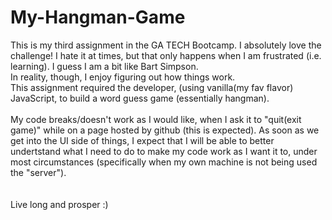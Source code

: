# My-Hangman-Game
This is my third assignment in the GA TECH Bootcamp. 
I absolutely love the challenge! I hate it at times, but that only happens when I am frustrated (i.e. learning). 
I guess I am a bit like Bart Simpson. 
</br>
In reality, though, I enjoy figuring out how things work.
</br>
This assignment required the developer, (using vanilla(my fav flavor) JavaScript, to build a word
guess game (essentially hangman). 
</br>
</br>
My code breaks/doesn't work as I would like, when I ask it to "quit(exit game)" while on a page hosted by github
(this is expected).
As soon as we get into the UI side of things, I expect that I will be able to better undertstand what I need to
do to make my code work as I want it to, under most circumstances (specifically when my own machine is not being used the "server"). 
</br>
</br>
</br>
Live long and prosper :)
</br>
